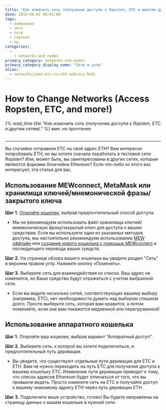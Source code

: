```yaml
---
title: "Как изменить сеть (получение доступа к Ropsten, ETC и многим другим сетям)."
date: 2018-06-01 00:01:00
tags:
  - изменение
  - сеть
  - сети
  - ropsten
  - пр.
categories:
  - 
    - networks-and-nodes
primary_category: networks-and-nodes
primary_category_display_name: "Сети и узлы"
alias:
  - networks/sent-etc-to-eth-address.html
---
```


# __How to Change Networks (Access Ropsten, ETC, and more!)__
###### {% read_time title "Как изменить сеть (получение доступа к Ropsten, ETC и другим сетям)." %} мин. на прочтение
***

Вы случайно отправили ETC на свой адрес ETH? Вам интересно попробовать ETH, но вы хотите сначала поработать в тестовой сети Ropsten? Или, может быть, вы заинтересованы в других сетях, которые являются форками блокчейна Ethereum? Если что-либо из этого вас интересует, эта статья для вас.



## __Использование MEWconnect, MetaMask или хранилища ключей/мнемонической фразы/закрытого ключа__

**Шаг 1.** [Откройте кошелек](/@@@@@@/getting-started/how-to-access-your-wallet/), выбрав предпочтительный способ доступа.

* Мы не рекомендуем использовать файл хранилища ключей/мнемоническую фразу/закрытый ключ для доступа к вашим средствам. Если вы используете один из указанных методов доступа, мы настоятельно рекомендуем использование [MEW оффлайн](/@@@@@@/offline/offline-mew-looks-weird/) или [создание нового кошелька с помощью MEWconnect](/@@@@@@/mewconnect-101-create/) и последующего перевода ваших средств.

**Шаг 2.** На странице обзора вашего кошелька вы увидите раздел "Сеть" в верхнем правом углу. Нажмите кнопку «Поменять».

**Шаг 3.** Выберите сеть для взаимодействия из списка. Ваш адрес не изменится, но Ваши средства будут отражаться с учетом выбранной сети.
* Если вы видите несколько сетей, соответствующих вашему выбору (например, ETC), нет необходимости думать над выбором слишком долго. Просто выберите сеть, которая вам нравится, а потом поменяйте, если она вам покажется медленной или перегруженной!



## __Использование аппаратного кошелька__

**Шаг 1.** Откройте ваш кошелек, выбрав вариант "Аппаратный доступ".

**Шаг 2.** Выберите сеть, к которой вы хотите подключиться, и предпочтительный путь деривации.

* Вы увидите, что существуют отдельные пути деривации для ETC и ETH. Вам не нужно переходить на путь ETC для получения доступа к вашему кошельку ETC. Изменение пути деривации приведет к тому, что список адресов Ethereum будет отличаться от того, что вы привыкли видеть. Просто измените сеть на ETC и получайте доступ к вашему знакомому адресу ETH через путь деривации ETH.

**Шаг 3.** Подключите ваше устройство, готово! Вы будете направлены на страницу данных о вашем кошельке в нужной сети.